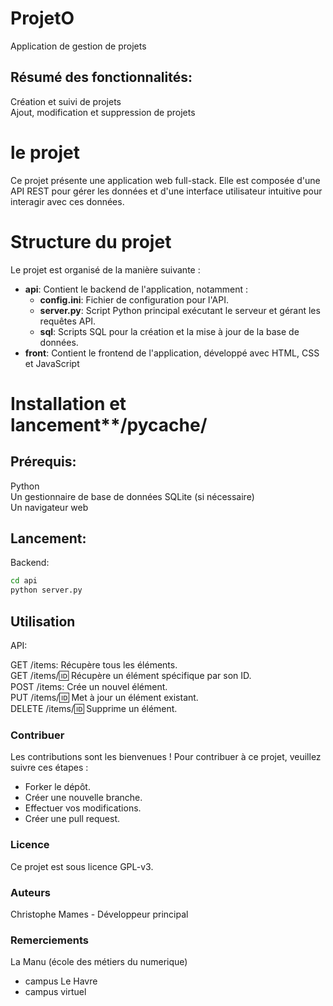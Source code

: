 # ProjetO

Application de gestion de projets

## Résumé des fonctionnalités:

Création et suivi de projets  
Ajout, modification et suppression de projets

# le projet
Ce projet présente une application web full-stack. Elle est composée d'une API REST pour gérer les données et d'une interface utilisateur intuitive pour interagir avec ces données.

# Structure du projet
Le projet est organisé de la manière suivante :
- **api**: Contient le backend de l'application, notamment :
  - **config.ini**: Fichier de configuration pour l'API.
  - **server.py**: Script Python principal exécutant le serveur et gérant les requêtes API.
  - **sql**: Scripts SQL pour la création et la mise à jour de la base de données.
- **front**: Contient le frontend de l'application, développé avec HTML, CSS et JavaScript

# Installation et lancement**/__pycache__/
## Prérequis:

Python  
Un gestionnaire de base de données SQLite (si nécessaire)  
Un navigateur web  

## Lancement:

Backend:
```Bash
cd api
python server.py
```
## Utilisation
API:

GET /items: Récupère tous les éléments.  
GET /items/:id: Récupère un élément spécifique par son ID.  
POST /items: Crée un nouvel élément.  
PUT /items/:id: Met à jour un élément existant.  
DELETE /items/:id: Supprime un élément.  

### Contribuer  
Les contributions sont les bienvenues ! Pour contribuer à ce projet, veuillez suivre ces étapes :

- Forker le dépôt.
- Créer une nouvelle branche.
- Effectuer vos modifications.
- Créer une pull request.
### Licence
Ce projet est sous licence GPL-v3.

### Auteurs
Christophe Mames - Développeur principal
### Remerciements
La Manu (école des métiers du numerique) 
- campus Le Havre
- campus virtuel

